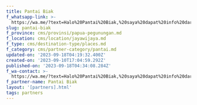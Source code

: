 ```yaml
---
title: Pantai Biak
f_whatsapp-link: >-
  https://wa.me/?text=Halo%20Pantai%20Biak,%20saya%20dapat%20info%20dari%20@loocale.id%20dan%20punya%20pertanyaan
slug: pantai-biak
f_province: cms/provinsi/papua-pegunungan.md
f_location: cms/location/jayawijaya.md
f_type: cms/destination-type/places.md
f_category: cms/partner-category/pantai.md
updated-on: '2023-09-18T04:19:32.400Z'
created-on: '2023-09-10T17:04:59.292Z'
published-on: '2023-09-18T04:34:08.284Z'
f_wa-contact: >-
  https://wa.me/?text=Halo%20Pantai%20Biak,%20saya%20dapat%20info%20dari%20@loocale.id%20dan%20punya%20pertanyaan
f_partner-name: Pantai Biak
layout: '[partners].html'
tags: partners
---
```



